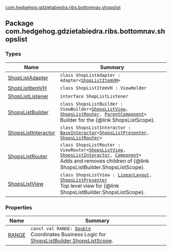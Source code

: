 [com.hedgehog.gdzietabiedra.ribs.bottomnav.shopslist](./index.md)

## Package com.hedgehog.gdzietabiedra.ribs.bottomnav.shopslist

### Types

| Name | Summary |
|---|---|
| [ShopListAdapter](-shop-list-adapter/index.md) | `class ShopListAdapter : Adapter<`[`ShopListItemVH`](-shop-list-item-v-h/index.md)`>` |
| [ShopListItemVH](-shop-list-item-v-h/index.md) | `class ShopListItemVH : ViewHolder` |
| [ShopListListener](-shop-list-listener/index.md) | `interface ShopListListener` |
| [ShopsListBuilder](-shops-list-builder/index.md) | `class ShopsListBuilder : ViewBuilder<`[`ShopsListView`](-shops-list-view/index.md)`, `[`ShopsListRouter`](-shops-list-router/index.md)`, `[`ParentComponent`](-shops-list-builder/-parent-component/index.md)`>`<br>Builder for the {@link ShopsListScope}. |
| [ShopsListInteractor](-shops-list-interactor/index.md) | `class ShopsListInteractor : `[`BaseInteractor`](../com.uber.rib.core/-base-interactor/index.md)`<`[`ShopsListPresenter`](-shops-list-interactor/-shops-list-presenter/index.md)`, `[`ShopsListRouter`](-shops-list-router/index.md)`>` |
| [ShopsListRouter](-shops-list-router/index.md) | `class ShopsListRouter : ViewRouter<`[`ShopsListView`](-shops-list-view/index.md)`, `[`ShopsListInteractor`](-shops-list-interactor/index.md)`, `[`Component`](-shops-list-builder/-component/index.md)`>`<br>Adds and removes children of {@link ShopsListBuilder.ShopsListScope}. |
| [ShopsListView](-shops-list-view/index.md) | `class ShopsListView : `[`LinearLayout`](https://developer.android.com/reference/android/widget/LinearLayout.html)`, `[`ShopsListPresenter`](-shops-list-interactor/-shops-list-presenter/index.md)<br>Top level view for {@link ShopsListBuilder.ShopsListScope}. |

### Properties

| Name | Summary |
|---|---|
| [RANGE](-r-a-n-g-e.md) | `const val RANGE: `[`Double`](https://kotlinlang.org/api/latest/jvm/stdlib/kotlin/-double/index.html)<br>Coordinates Business Logic for [ShopsListBuilder.ShopsListScope](#). |
